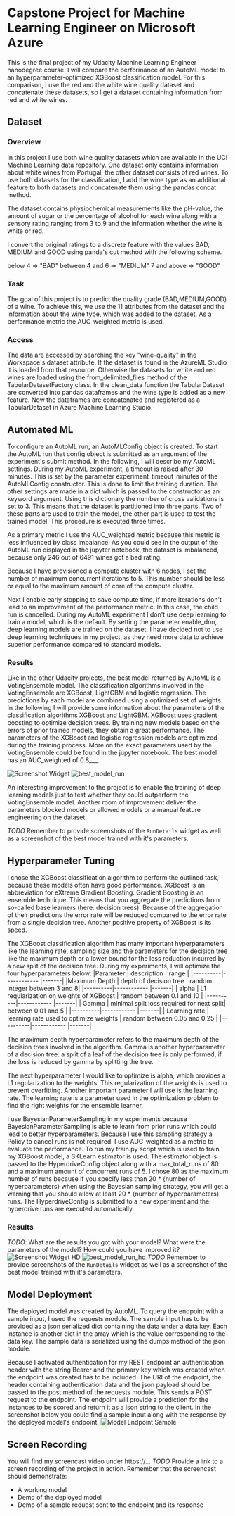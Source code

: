 # Capstone Project for Machine Learning Engineer on Microsoft Azure

This is the final project of my Udacity Machine Learning Engineer nanodegree course. I will compare the performance of an AutoML model to an hyperparameter-optimized XGBoost classification model. For this comparison, I use the red and the white wine quality dataset and concatenate these datasets, so I get a dataset containing information from red and white wines.


## Dataset

### Overview
In this project I use both wine quality datasets which are available in the UCI Machine Learning data repository. One dataset only contains information about white wines from Portugal, the other dataset consists of red wines. To use both datasets for the classification, I add the wine type as an additional feature to both datasets and concatenate them using the pandas concat method.

The dataset contains physiochemical measurements like the pH-value, the amount of sugar or the percentage of alcohol for each wine along with a sensory rating ranging from 3 to 9 and the information whether the wine is white or red.

I convert the original ratings to a discrete feature with the values BAD, MEDIUM and GOOD using panda's cut method with the following scheme.

below 4 => "BAD"
between 4 and 6 => "MEDIUM"
7 and above => "GOOD"

### Task
The goal of this project is to predict the quality grade (BAD,MEDIUM,GOOD) of a wine. To achieve this, we use the 11 attributes from the dataset and the information about the wine type, which was added to the dataset. As a performance metric the AUC_weighted metric is used.

### Access
The data are accessed by searching the key "wine-quality" in the Workspace's dataset attribute. If the dataset is found in the AzureML Studio it is loaded from that resource. Otherwise the datasets for white and red wines are loaded using the from_delimited_files method of the TabularDatasetFactory class. In the clean_data function the TabularDataset are converted into pandas dataframes and the wine type is added as a new feature. Now the dataframes are concatenated and  registered as a TabularDataset in Azure Machine Learning Studio.

## Automated ML
To configure an AutoML run, an AutoMLConfig object is created. To start the AutoML run that config object is submitted as an argument of the experiment's submit method. In the following, I will describe my AutoML settings.
During my AutoML experiment, a timeout is raised after 30 minutes. This is set by the parameter experiment_timeout_minutes of the AutoMLConfig constructor. This is done to limit the training duration.
The other settings are made in a dict which is passed to the constructor as an keyword argument. Using this dictionary the number of cross validations is set to 3. This means that the dataset is partitioned into three parts. Two of these parts are used to train the model, the other part is used to test the trained model. This procedure is executed three times.

As a primary metric I use the AUC_weighted metric because this metric is less influenced by class imbalance. As you could see in the output of the AutoML run displayed in the jupyter notebook, the dataset is imbalanced, because only 246 out of 6491 wines got a bad rating.  

Because I have provisioned a compute cluster with 6 nodes, I set the number of maximum concurrent iterations to 5. This number should be less or equal to the maximum amount of core of the compute cluster.

Next I enable early stopping to save compute time, if more iterations don't lead to an improvement of the performance metric. In this case, the child run is cancelled. During my AutoML experiment I don't use deep learning to train a model, which is the default. By setting the parameter enable_dnn, deep learning models are trained on the dataset. I have decided not to use deep learning techniques in my project, as they need more data to achieve superior performance compared to standard models.


### Results
Like in the other Udacity projects, the best model returned by AutoML is a VotingEnsemble model.
The classification algorithms involved in the VotingEnsemble are XGBoost, LightGBM and logistic regression. The predictions by each model are combined using a optimized set of weights. In the following I will provide some information about the parameters of the classification algorithms XGBoost and LightGBM. XGBoost uses gradient boosting to optimize decision trees. By training new models based on the errors of prior trained models, they obtain a great performance. The parameters of the XGBoost and logistic regression models are optimized during the training process.  More on the exact parameters used by the VotingEnsemble could be found in the jupyter notebook. The best model has an AUC_weighted of 0.8___.

![Screenshot Widget]()
![best_model_run]()

An interesting improvement to the project is to enable the training of deep learning models just to test whether they could outperform the VotingEnsemble model. Another room of improvement deliver the parameters blocked models or allowed models or a manual feature engineering on the dataset.

*TODO* Remember to provide screenshots of the `RunDetails` widget as well as a screenshot of the best model trained with it's parameters.

## Hyperparameter Tuning
I chose the XGBoost classification algorithm to perform the outlined task, because these models often have good performance. XGBoost is an abbreviation for eXtreme Gradient Boosting. Gradient Boosting is an ensemble technique. This means that you aggregate the predictions from so-called base learners (here: decision trees). Because of the aggregation of their predictions the error rate will be reduced compared to the error rate from a single decision tree.
Another positive property of XGBoost is its speed.

The XGBoost classification algorithm has many important hyperparameters like the learning rate, sampling size and the parameters for the decision tree like the maximum depth or a lower bound for the loss reduction incurred by a new split of the decision tree. During my experiments, I will optimize the four hyperparameters below:
|Parameter | description | range |
|----------|------------ |-------|
|Maximum Depth | depth of decision tree | random integer between 3 and 8|
|----------|------------ |-------|
| alpha | L1 regularization on weights of XGBoost | random between 0.1 and 10 |
|----------|------------ |-------|
| Gamma | minimal split loss required for next split| between 0.01 and 5 |
|----------|------------ |-------|
| Learning rate | learning rate used to optimize weights | random between 0.05 and 0.25 |
|----------|------------ |-------|

The maximum depth hyperparameter refers to the maximum depth of the decision trees involved in the algorithm. Gamma is another hyperparameter of a decision tree: a split of a leaf of the decision tree is only performed, if the loss is reduced by gamma by splitting the tree.

The next hyperparameter I would like to optimize is alpha, which provides a L1 regularization to the weights. This regularization of the weights is used to prevent overfitting. Another important parameter I will use is the learning rate. The learning rate is a parameter used in the optimization problem to find the right weights for the ensemble learner.

I use BayesianParameterSampling in my experiments because BayesianParameterSampling is able to learn from prior runs which could lead to better hyperparameters. Because I use this sampling strategy a Policy to cancel runs is not required. I use AUC_weighted as a metric to evaluate the performance. To run my train.py script which is used to train my XGBoost model, a SKLearn estimator is used. The estimator object is passed to the HyperdriveConfig object along with a max_total_runs of 80 and a maximum amount of concurrent runs of 5. I chose 80 as the maximum number of runs because if you specify less than 20 * {number of hyperparameters} when using the Bayesian sampling strategy, you will get a warning that you should allow at least 20 * {number of hyperparameters} runs.
The HyperdriveConfig is submitted to a new experiment and the hyperdrive runs are executed automatically.   

### Results
*TODO*: What are the results you got with your model? What were the parameters of the model? How could you have improved it?
![Screenshot Widget HD]()
![best_model_run_hd]()
*TODO* Remember to provide screenshots of the `RunDetails` widget as well as a screenshot of the best model trained with it's parameters.

## Model Deployment
The deployed model was created by AutoML. To query the endpoint with a sample input, I used the requests module. The sample input has to be provided as a json serialized dict containing the data under a data key. Each instance is another dict in the array which is the value corresponding to the data key. The sample data is serialized using the dumps method of the json module.

Because I activated authentication for my REST endpoint an authentication header with the string Bearer and the primary key which was created when the endpoint was created has to be included. The URI of the endpoint, the header containing authentication data and the json payload should be passed to the post method of the requests module. This sends a POST request to the endpoint. The endpoint will provide a prediction for the instances to be scored and return it as a json string to the client. In the screenshot below you could find a sample input along with the response by the deployed model's endpoint.
![Model Endpoint Sample]()

## Screen Recording
You will find my screencast video under https://...
*TODO* Provide a link to a screen recording of the project in action. Remember that the screencast should demonstrate:
- A working model
- Demo of the deployed  model
- Demo of a sample request sent to the endpoint and its response
